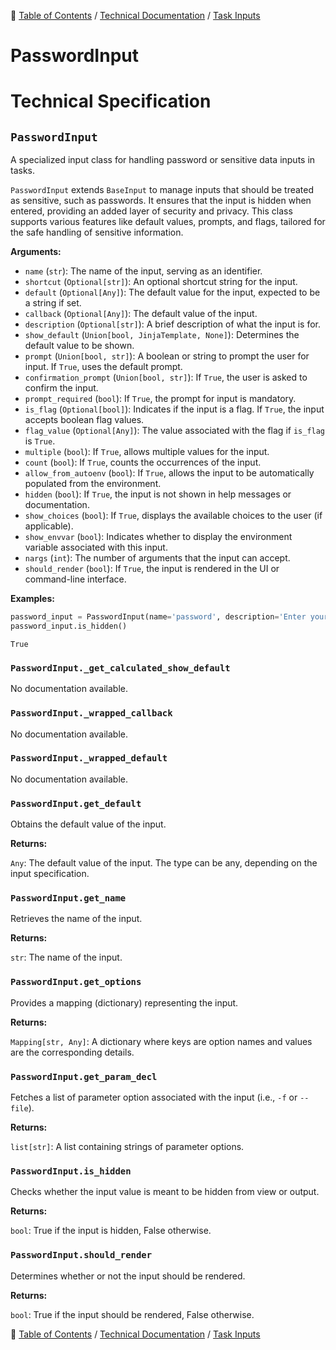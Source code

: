 🔖 [Table of Contents](../../README.md) / [Technical Documentation](../README.md) / [Task Inputs](README.md)

# PasswordInput

# Technical Specification

<!--start-doc-->
## `PasswordInput`

A specialized input class for handling password or sensitive data inputs in tasks.

`PasswordInput` extends `BaseInput` to manage inputs that should be treated as sensitive,
such as passwords. It ensures that the input is hidden when entered, providing an added
layer of security and privacy. This class supports various features like default values,
prompts, and flags, tailored for the safe handling of sensitive information.

__Arguments:__

- `name` (`str`): The name of the input, serving as an identifier.
- `shortcut` (`Optional[str]`): An optional shortcut string for the input.
- `default` (`Optional[Any]`): The default value for the input, expected to be a string if set.
- `callback` (`Optional[Any]`): The default value of the input.
- `description` (`Optional[str]`): A brief description of what the input is for.
- `show_default` (`Union[bool, JinjaTemplate, None]`): Determines the default value to be shown.
- `prompt` (`Union[bool, str]`): A boolean or string to prompt the user for input. If `True`, uses the default prompt.
- `confirmation_prompt` (`Union[bool, str]`): If `True`, the user is asked to confirm the input.
- `prompt_required` (`bool`): If `True`, the prompt for input is mandatory.
- `is_flag` (`Optional[bool]`): Indicates if the input is a flag. If `True`, the input accepts boolean flag values.
- `flag_value` (`Optional[Any]`): The value associated with the flag if `is_flag` is `True`.
- `multiple` (`bool`): If `True`, allows multiple values for the input.
- `count` (`bool`): If `True`, counts the occurrences of the input.
- `allow_from_autoenv` (`bool`): If `True`, allows the input to be automatically populated from the environment.
- `hidden` (`bool`): If `True`, the input is not shown in help messages or documentation.
- `show_choices` (`bool`): If `True`, displays the available choices to the user (if applicable).
- `show_envvar` (`bool`): Indicates whether to display the environment variable associated with this input.
- `nargs` (`int`): The number of arguments that the input can accept.
- `should_render` (`bool`): If `True`, the input is rendered in the UI or command-line interface.

__Examples:__

```python
password_input = PasswordInput(name='password', description='Enter your password')
password_input.is_hidden()
```

```
True
```


### `PasswordInput._get_calculated_show_default`

No documentation available.


### `PasswordInput._wrapped_callback`

No documentation available.


### `PasswordInput._wrapped_default`

No documentation available.


### `PasswordInput.get_default`

Obtains the default value of the input.

__Returns:__

`Any`: The default value of the input. The type can be any, depending on the input specification.

### `PasswordInput.get_name`

Retrieves the name of the input.

__Returns:__

`str`: The name of the input.

### `PasswordInput.get_options`

Provides a mapping (dictionary) representing the input.

__Returns:__

`Mapping[str, Any]`: A dictionary where keys are option names and values are the corresponding details.

### `PasswordInput.get_param_decl`

Fetches a list of parameter option associated with the input (i.e., `-f` or `--file`).

__Returns:__

`list[str]`: A list containing strings of parameter options.

### `PasswordInput.is_hidden`

Checks whether the input value is meant to be hidden from view or output.

__Returns:__

`bool`: True if the input is hidden, False otherwise.

### `PasswordInput.should_render`

Determines whether or not the input should be rendered.

__Returns:__

`bool`: True if the input should be rendered, False otherwise.

<!--end-doc-->

🔖 [Table of Contents](../../README.md) / [Technical Documentation](../README.md) / [Task Inputs](README.md)
